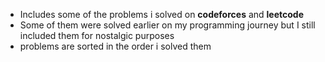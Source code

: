 - Includes some of the problems i solved on **codeforces** and **leetcode**
- Some of them were solved earlier on my programming journey but I still included them for nostalgic purposes
- problems are sorted in the order i solved them
